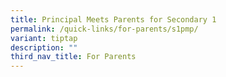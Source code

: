 ```yaml
---
title: Principal Meets Parents for Secondary 1
permalink: /quick-links/for-parents/s1pmp/
variant: tiptap
description: ""
third_nav_title: For Parents
---
```

